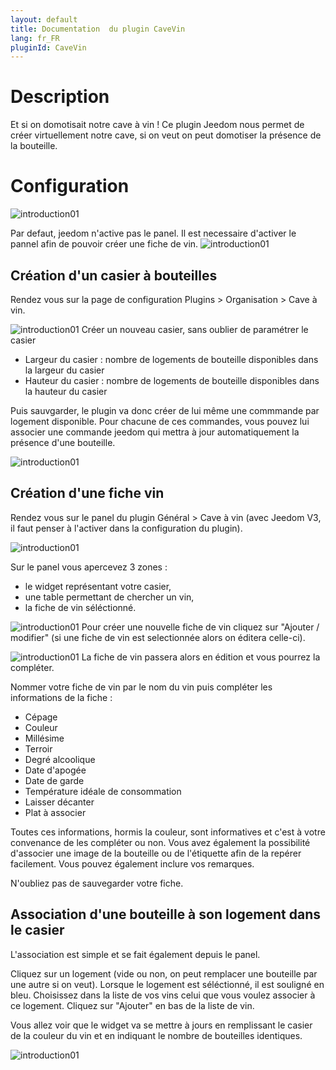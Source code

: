 ```yaml
---
layout: default
title: Documentation  du plugin CaveVin
lang: fr_FR
pluginId: CaveVin
---
```


Description
===

Et si on domotisait notre cave à vin !
Ce plugin Jeedom nous permet de créer virtuellement notre cave, si on veut on peut domotiser la présence de la bouteille.

Configuration
===

![introduction01](../images/pluginConfiguration.jpg)


Par defaut, jeedom n'active pas le panel.
Il est necessaire d'activer le pannel afin de pouvoir créer une fiche de vin.
![introduction01](../images/activePanel.jpg)

Création d'un casier à bouteilles
---

Rendez vous sur la page de configuration Plugins > Organisation > Cave à vin.

![introduction01](../images/Lien_Configuration.jpg)
Créer un nouveau casier, sans oublier de paramétrer le casier

* Largeur du casier : nombre de logements de bouteille disponibles dans la largeur du casier
* Hauteur du casier : nombre de logements de bouteille disponibles dans la hauteur du casier

Puis sauvgarder, le plugin va donc créer de lui même une commmande par logement disponible.
Pour chacune de ces commandes, vous pouvez lui associer une commande jeedom qui mettra à jour automatiquement la présence d'une bouteille.

![introduction01](../images/Configuration.jpg)

Création d'une fiche vin
---

Rendez vous sur le panel du plugin Général > Cave à vin (avec Jeedom V3, il faut penser à l'activer dans la configuration du plugin).

![introduction01](../images/Lien_Panel.jpg)

Sur le panel vous apercevez 3 zones :

* le widget représentant votre casier,
* une table permettant de chercher un vin,
* la fiche de vin séléctionné.

![introduction01](../images/Panel.jpg)
Pour créer une nouvelle fiche de vin cliquez sur "Ajouter / modifier" (si une fiche de vin est selectionnée alors on éditera celle-ci).

![introduction01](../images/FicheVin.jpg)
La fiche de vin passera alors en édition et vous pourrez la compléter.

Nommer votre fiche de vin par le nom du vin puis compléter les informations de la fiche :

* Cépage
* Couleur
* Millésime
* Terroir
* Degré alcoolique
* Date d'apogée
* Date de garde
* Température idéale de consommation
* Laisser décanter
* Plat à associer

Toutes ces informations, hormis la couleur, sont informatives et c'est à votre convenance de les compléter ou non.
Vous avez également la possibilité d'associer une image de la bouteille ou de l'étiquette afin de la repérer facilement.
Vous pouvez également inclure vos remarques.

N'oubliez pas de sauvegarder votre fiche.

Association d'une bouteille à son logement dans le casier
---

L'association est simple et se fait également depuis le panel.

Cliquez sur un logement (vide ou non, on peut remplacer une bouteille par une autre si on veut).
Lorsque le logement est séléctionné, il est souligné en bleu.
Choisissez dans la liste de vos vins celui que vous voulez associer à ce logement.
Cliquez sur "Ajouter" en bas de la liste de vin.

Vous allez voir que le widget va se mettre à jours en remplissant le casier de la couleur du vin et en indiquant le nombre de bouteilles identiques.

![introduction01](../images/Widget.jpg)
